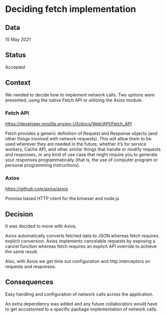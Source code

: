 # Deciding fetch implementation

## Data

15 May 2021

## Status

Accepted

## Context

We needed to decide how to implement network calls. Two options were presented, using the native Fetch API or utilizing the Axios module.

### Fetch API

https://developer.mozilla.org/en-US/docs/Web/API/Fetch_API

Fetch provides a generic definition of Request and Response objects (and other things involved with network requests). This will allow them to be used wherever they are needed in the future, whether it’s for service workers, Cache API, and other similar things that handle or modify requests and responses, or any kind of use case that might require you to generate your responses programmatically (that is, the use of computer program or personal programming instructions).

### Axios

https://github.com/axios/axios

Promise based HTTP client for the browser and node.js

## Decision

It was decided to move with Axios.

Axios automatically converts fetched data to JSON whereas fetch requires explicit conversion.
Axios implements cancelable requests by exposing a cancel function whereas fetch requires an explicit API override to achieve the same result.

Also, with Axios we get time out configuration and http interceptors on requests and responses.

## Consequences

Easy handling and configuration of network calls across the application.

An extra dependency was added and any future collaborators would have to get accustomed to a specific package implementation of network calls.
